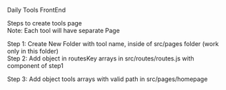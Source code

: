Daily Tools FrontEnd

Steps to create tools page
<br/>
Note: Each tool will have separate Page
<br/>

Step 1: Create New Folder with tool name, inside of src/pages folder (work only in this folder)
<br/>
Step 2: Add object in routesKey arrays in src/routes/routes.js with component of step1
<br/>

Step 3: Add object tools arrays with valid path in src/pages/homepage
